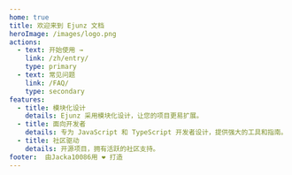 ```yaml
---
home: true
title: 欢迎来到 Ejunz 文档
heroImage: /images/logo.png
actions:
  - text: 开始使用 →
    link: /zh/entry/
    type: primary
  - text: 常见问题
    link: /FAQ/
    type: secondary
features:
  - title: 模块化设计
    details: Ejunz 采用模块化设计，让您的项目更易扩展。
  - title: 面向开发者
    details: 专为 JavaScript 和 TypeScript 开发者设计，提供强大的工具和指南。
  - title: 社区驱动
    details: 开源项目，拥有活跃的社区支持。
footer:  由Jacka10086用 ❤️ 打造
---
```

